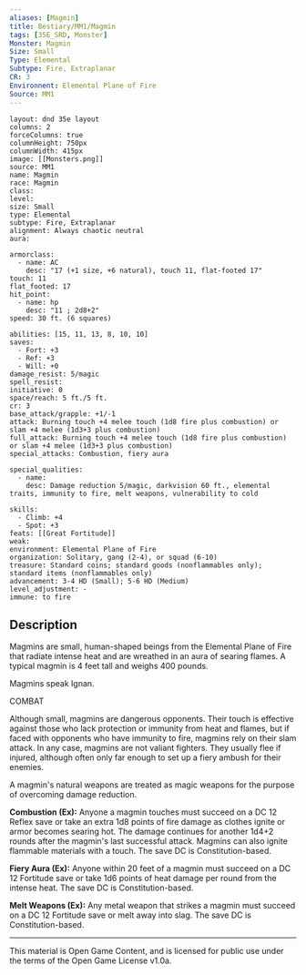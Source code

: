 ```yaml
---
aliases: [Magmin]
title: Bestiary/MM1/Magmin
tags: [35E_SRD, Monster]
Monster: Magmin
Size: Small
Type: Elemental
Subtype: Fire, Extraplanar
CR: 3
Environnent: Elemental Plane of Fire
Source: MM1
---
```


```statblock
layout: dnd 35e layout
columns: 2
forceColumns: true
columnHeight: 750px
columnWidth: 415px
image: [[Monsters.png]]
source: MM1
name: Magmin
race: Magmin
class: 
level: 
size: Small
type: Elemental
subtype: Fire, Extraplanar
alignment: Always chaotic neutral
aura: 

armorclass:
  - name: AC
    desc: "17 (+1 size, +6 natural), touch 11, flat-footed 17"
touch: 11
flat_footed: 17
hit_point:
  - name: hp
    desc: "11 ; 2d8+2"
speed: 30 ft. (6 squares)

abilities: [15, 11, 13, 8, 10, 10]
saves:
  - Fort: +3
  - Ref: +3
  - Will: +0
damage_resist: 5/magic
spell_resist: 
initiative: 0
space/reach: 5 ft./5 ft.
cr: 3
base_attack/grapple: +1/-1
attack: Burning touch +4 melee touch (1d8 fire plus combustion) or slam +4 melee (1d3+3 plus combustion)
full_attack: Burning touch +4 melee touch (1d8 fire plus combustion) or slam +4 melee (1d3+3 plus combustion)
special_attacks: Combustion, fiery aura

special_qualities:
  - name: 
    desc: Damage reduction 5/magic, darkvision 60 ft., elemental traits, immunity to fire, melt weapons, vulnerability to cold

skills:
  - Climb: +4
  - Spot: +3
feats: [[Great Fortitude]]
weak: 
environment: Elemental Plane of Fire
organization: Solitary, gang (2-4), or squad (6-10)
treasure: Standard coins; standard goods (nonflammables only); standard items (nonflammables only)
advancement: 3-4 HD (Small); 5-6 HD (Medium)
level_adjustment: -
immune: to fire
```

## Description

<p>Magmins are small, human-shaped beings from the Elemental Plane of Fire that radiate intense heat and are wreathed in an aura of searing flames. A typical magmin is 4 feet tall and weighs 400 pounds.</p>
<p>Magmins speak Ignan.</p>
<p>COMBAT</p>
<p>Although small, magmins are dangerous opponents. Their touch is effective against those who lack protection or immunity from heat and flames, but if faced with opponents who have immunity to fire, magmins rely on their slam attack. In any case, magmins are not valiant fighters. They usually flee if injured, although often only far enough to set up a fiery ambush for their enemies.</p>
<p>A magmin's natural weapons are treated as magic weapons for the purpose of overcoming damage reduction.</p>
<p>
            <b>Combustion (Ex):</b> Anyone a magmin touches must succeed on a DC 12 Reflex save or take an extra 1d8 points of fire damage as clothes ignite or armor becomes searing hot. The damage continues for another 1d4+2 rounds after the magmin's last successful attack. Magmins can also ignite flammable materials with a touch. The save DC is Constitution-based.</p>
<p>
            <b>Fiery Aura (Ex):</b> Anyone within 20 feet of a magmin must succeed on a DC 12 Fortitude save or take 1d6 points of heat damage per round from the intense heat. The save DC is Constitution-based.</p>
<p>
            <b>Melt Weapons (Ex):</b> Any metal weapon that strikes a magmin must succeed on a DC 12 Fortitude save or melt away into slag. The save DC is Constitution-based.</p>

---

This material is Open Game Content, and is licensed for public use under
the terms of the Open Game License v1.0a.
